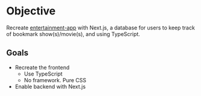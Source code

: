 # Objective

Recreate [entertainment-app](https://github.com/antran1245/entertainment-app) with Next.js, a database for users to keep track of bookmark show(s)/movie(s), and using TypeScript.

## Goals

- Recreate the frontend
  - Use TypeScript
  - No framework. Pure CSS
- Enable backend with Next.js
